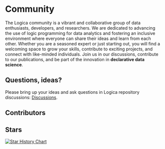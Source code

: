 # Community

The Logica community is a vibrant and collaborative group of data enthusiasts, developers, and researchers. We are dedicated to advancing the use of logic programming for data analytics and fostering an inclusive environment where everyone can share their ideas and learn from each other. Whether you are a seasoned expert or just starting out, you will find a welcoming space to grow your skills, contribute to exciting projects, and connect with like-minded individuals. Join us in our discussions, contribute to our publications, and be part of the innovation in **declarative data science**.

## Questions, ideas?

Please bring up your ideas and ask questions in Logica repository discussions: [Discussions](https://github.com/EvgSkv/logica/discussions).


## Contributors

<ClientOnly>
  <ContributorsList owner="EvgSkv" repo="logica" />
</ClientOnly>

## Stars

[![Star History Chart](https://api.star-history.com/svg?repos=EvgSkv/logica&type=Date)](https://star-history.com/#EvgSkv/logica&Date)

